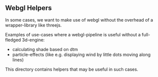 ## Webgl Helpers

In some cases, we want to make use of webgl without the overhead of a wrapper-library like threejs.

Examples of use-cases where a webgl-pipeline is useful without a full-fledged 3d-engine:
 - calculating shade based on dtm
 - particle-effects (like e.g. displaying wind by little dots moving along lines)

This directory contains helpers that may be useful in such cases.